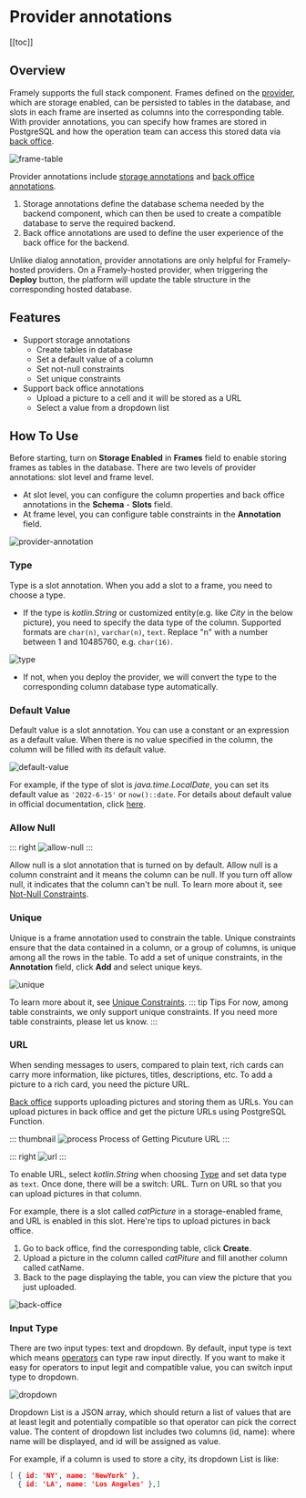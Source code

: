 # Provider annotations

[[toc]]


## Overview
Framely supports the full stack component. Frames defined on the [provider](../../guide/glossary.md#provider), which are storage enabled, can be persisted to tables in the database, and slots in each frame are inserted as columns into the corresponding table. With provider annotations, you can specify how frames are stored in PostgreSQL and how the operation team can access this stored data via [back office](../../guide/glossary.md#backoffice).

![frame-table](/images/annotation/providerannotation/frame-table.png)

Provider annotations include [storage annotations](./overview.md#storage-annotations) and [back office annotations](./overview.md#backoffice-annotations).
1. Storage annotations define the database schema needed by the backend component, which can then be used to create a compatible database to serve the required backend.
2. Back office annotations are used to define the user experience of the back office for the backend.

Unlike dialog annotation, provider annotations are only helpful for Framely-hosted providers. On a Framely-hosted provider, when triggering the **Deploy** button, the platform will update the table structure in the corresponding hosted database.


## Features
- Support storage annotations
  - Create tables in database
  - Set a default value of a column
  - Set not-null constraints
  - Set unique constraints
- Support back office annotations
  - Upload a picture to a cell and it will be stored as a URL
  - Select a value from a dropdown list


## How To Use
Before starting, turn on **Storage Enabled** in **Frames** field to enable storing frames as tables in the database. There are two levels of provider annotations: slot level and frame level.
- At slot level, you can configure the column properties and back office annotations in the **Schema**  - **Slots** field.
- At frame level, you can configure table constraints in the **Annotation** field.

![provider-annotation](/images/annotation/providerannotation/provider-annotation.png)


### Type
Type is a slot annotation. When you add a slot to a frame, you need to choose a type.

- If the type is *kotlin.String* or customized entity(e.g. like *City* in the below picture), you need to specify the data type of the column. Supported formats are `char(n)`, `varchar(n)`, `text`. Replace "n" with a number between 1 and 10485760, e.g. `char(16)`.

![type](/images/annotation/providerannotation/type.png)

- If not, when you deploy the provider, we will convert the type to the corresponding column database type automatically.



### Default Value
Default value is a slot annotation. You can use a constant or an expression as a default value. When there is no value specified in the column, the column will be filled with its default value.

![default-value](/images/annotation/providerannotation/default-value.png)

For example, if the type of slot is *java.time.LocalDate*, you can set its default value as `'2022-6-15'` or `now()::date`. For details about default value in official documentation, click [here](https://www.postgresql.org/docs/current/ddl-default.html).

### Allow Null
::: right
![allow-null](/images/annotation/providerannotation/allow-null.png)
:::

Allow null is a slot annotation that is turned on by default. Allow null is a column constraint and it means the column can be null. If you turn off allow null, it indicates that the column can't be null. To learn more about it, see [Not-Null Constraints](https://www.postgresql.org/docs/current/ddl-constraints.html#id-1.5.4.6.6).

### Unique
Unique is a frame annotation used to constrain the table. Unique constraints ensure that the data contained in a column, or a group of columns, is unique among all the rows in the table.
To add a set of unique constraints, in the **Annotation** field, click **Add** and select unique keys.

![unique](/images/annotation/providerannotation/unique.png)

To learn more about it, see [Unique Constraints](https://www.postgresql.org/docs/current/ddl-constraints.html#DDL-CONSTRAINTS-UNIQUE-CONSTRAINTS).
::: tip Tips
For now, among table constraints, we only support unique constraints. If you need more table constraints, please let us know.
:::

### URL
When sending messages to users, compared to plain text, rich cards can carry more information, like pictures, titles, descriptions, etc. To add a picture to a rich card, you need the picture URL.

[Back office](../../guide/glossary.md#backoffice) supports uploading pictures and storing them as URLs. You can upload pictures in back office and get the picture URLs using PostgreSQL Function.

::: thumbnail
![process](/images/annotation/providerannotation/process.png)
Process of Getting Picuture URL
:::

::: right
![url](/images/annotation/providerannotation/url.png)
:::

To enable URL, select *kotlin.String* when choosing [Type](#type) and set data type as `text`. Once done, there will be a switch: URL. Turn on URL so that you can upload pictures in that column.

For example, there is a slot called *catPicture* in a storage-enabled frame, and URL is enabled in this slot. Here're tips to upload pictures in back office.

1. Go to back office, find the corresponding table, click **Create**.
2. Upload a picture in the column called *catPiture* and fill another column called catName.
3. Back to the page displaying the table, you can view the picture that you just uploaded.

![back-office](/images/annotation/providerannotation/back-office.png)

### Input Type
There are two input types: text and dropdown. By default, input type is text which means [operators](../../guide/glossary.md#operator-business) can type raw input directly. If you want to make it easy for operators to input legit and compatible value, you can switch input type to dropdown.

![dropdown](/images/annotation/providerannotation/dropdown.png)

Dropdown List is a JSON array, which should return a list of values that are at least legit and potentially compatible so that operator can pick the correct value. The content of dropdown list includes two columns (id, name): where name will be displayed, and id will be assigned as value.

For example, if a column is used to store a city, its dropdown List is like:

```json
[ { id: 'NY', name: 'NewYork' },
  { id: 'LA', name: 'Los Angeles' },]
```






































